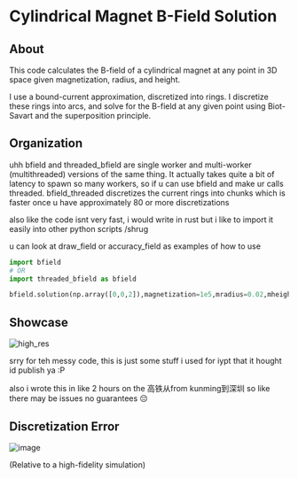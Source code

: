 # Cylindrical Magnet B-Field Solution

## About
This code calculates the B-field of a cylindrical magnet at any point in 3D space given magnetization, radius, and height.

I use a bound-current approximation, discretized into rings. I discretize these rings into arcs, and solve for the B-field at any given point using Biot-Savart and the superposition principle.

## Organization
uhh bfield and threaded_bfield are single worker and multi-worker (multithreaded) versions of the same thing.
It actually takes quite a bit of latency to spawn so many workers, so if u can use bfield and make ur calls threaded. bfield_threaded discretizes the current rings into chunks which is faster once u have approximately 80 or more discretizations

also like the code isnt very fast, i would write in rust but i like to import it easily into other python scripts /shrug

u can look at draw_field or accuracy_field as examples of how to use

```python
import bfield 
# OR
import threaded_bfield as bfield

bfield.solution(np.array([0,0,2]),magnetization=1e5,mradius=0.02,mheight=0.01,accuracy=[80,80])
```

## Showcase
![high_res](https://github.com/user-attachments/assets/0909a81f-3f80-4827-82ce-33d3d0b28551)



srry for teh messy code, this is just some stuff i used for iypt that it hought id publish ya :P

also i wrote this in like 2 hours on the 高铁从from kunming到深圳 so like there may be issues no guarantees :pensive:


## Discretization Error
![image](https://github.com/user-attachments/assets/36084e8a-2e6b-4ba3-ad53-65e1e9c4030a)

(Relative to a high-fidelity simulation)
